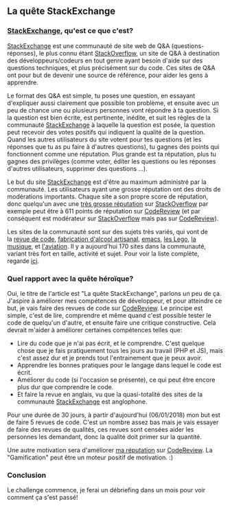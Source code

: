 ## La quête StackExchange ##

### [StackExchange](https://stackexchange.com/), qu'est ce que c'est? ###
[StackExchange](https://stackexchange.com/) est une communauté de site web de Q&A (questions-réponses), le plus connu étant [StackOverflow](https://stackoverflow.com/), un site de Q&A à destination des développeurs/codeurs en tout genre ayant besoin d'aide sur des questions techniques, et plus précisément sur du code. Ces sites de Q&A ont pour but de devenir une source de référence, pour aider les gens à apprendre.  

Le format des Q&A est simple, tu poses une question, en essayant d'expliquer aussi clairement que possible ton problème, et ensuite avec un peu de chance une ou plusieurs personnes vont répondre à ta question. Si la question est bien écrite, est pertinente, inédite, et suit les règles de la communauté [StackExchange](https://stackexchange.com/) à laquelle la question est posée, la question peut recevoir des votes positifs qui indiquent la qualité de la question. Quand les autres utilisateurs du site votent pour tes questions (et les réponses que tu as pu faire à d'autres questions), tu gagnes des points qui fonctionnent comme une réputation. Plus grande est ta réputation, plus tu gagnes des privilèges (comme voter, éditer les questions ou les réponses d'autres utilisateurs, supprimer des questions ...). 

Le but du site [StackExchange](https://stackexchange.com/) est d'être au maximum administré par la communauté. Les utilisateurs ayant une grosse réputation ont des droits de modérations importants. Chaque site a son propre score de réputation, donc quelqu'un avec une [très grosse réputation](https://stackexchange.com/users/11683/jon-skeet?tab=accounts) sur [StackOverflow](https://stackoverflow.com/) par exemple peut être à 611 points de réputation sur [CodeReview](https://codereview.stackexchange.com/) (et par conséquent est modérateur sur [StackOverflow](https://stackoverflow.com/) mais pas sur [CodeReview](https://codereview.stackexchange.com/)).

Les sites de la communauté sont sur des sujets très variés, qui vont de la [revue de code](https://codereview.stackexchange.com/), [fabrication d'alcool artisanal](https://homebrew.stackexchange.com/), [emacs](https://emacs.stackexchange.com/), [les Lego](https://bricks.stackexchange.com/), [la musique](https://music.stackexchange.com/), et [l'aviation](https://aviation.stackexchange.com/). Il y a aujourd'hui 170 sites dans la communauté, variant très fort en taille, activité et sujet. Pour voir la liste complète, regarde [ici](https://stackexchange.com/sites#).

### Quel rapport avec la quête héroïque? ###
Oui, le titre de l'article est "La quête StackExchange", parlons un peu de ça. J'aspire à améliorer mes compétences de développeur, et pour atteindre ce but, je vais faire des revues de code sur [CodeReview](https://codereview.stackexchange.com/). Le principe est simple, c'est de lire, comprendre et même quand c'est possible tester le code de quelqu'un d'autre, et ensuite faire une critique constructive. Cela devrait m'aider à améliorer certaines compétences telles que:

 - Lire du code que je n'ai pas écrit, et le comprendre. C'est quelque chose que je fais pratiquement tous les jours au travail (PHP et JS), mais c'est assez dur et je prends tout l'entrainement que je peux avoir.
 - Apprendre les bonnes pratiques pour le langage dans lequel le code est écrit.
 - Améliorer du code (si l'occasion se présente), ce qui peut être encore plus dur que comprendre le code.
 - Et faire la revue en anglais, vu que la quasi-totalité des sites de la communauté [StackExchange](https://stackexchange.com/) est anglophone.

Pour une durée de 30 jours, à partir d'aujourd'hui (06/01/2018) mon but est de faire 5 revues de code. C'est un nombre assez bas mais je vais essayer de faire des revues de qualités, ces revues sont censées aider les personnes les demandant, donc la qualité doit primer sur la quantité.

Une autre motivation sera d'améliorer [ma réputation](https://codereview.stackexchange.com/users/87312/julien-rous%c3%a9) sur [CodeReview](https://codereview.stackexchange.com/). La "Gamification" peut être un moteur positif de motivation. :) 


### Conclusion ###

Le challenge commence, je ferai un débriefing dans un mois pour voir comment ça s'est passé!





